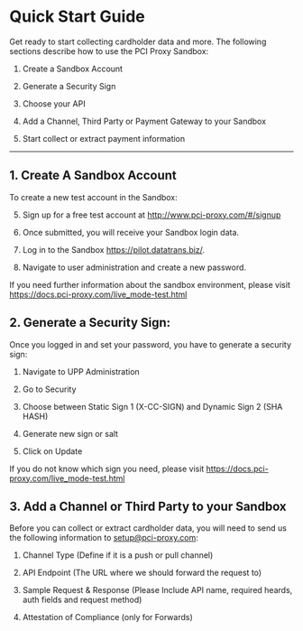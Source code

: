 # Quick Start Guide

Get ready to start collecting cardholder data and more. The following sections describe how to use the PCI Proxy Sandbox: 
                  
                  





1.	Create a Sandbox Account

2.	Generate a Security Sign  

3.	Choose your API

3.	Add a Channel, Third Party or Payment Gateway to your Sandbox

4.	Start collect or extract payment information




---




## 1. Create A Sandbox Account

To create a new test account in the Sandbox: 

5.	Sign up for a free test account at http://www.pci-proxy.com/#/signup

6.	Once submitted, you will receive your Sandbox login data.

7.	Log in to the Sandbox https://pilot.datatrans.biz/.

8.	Navigate to user administration and create a new password. 


If you need further information about the sandbox environment, please visit https://docs.pci-proxy.com/live_mode-test.html



## 2. Generate a Security Sign: 



Once you logged in and set your password, you have to generate a security sign:


1.	Navigate to UPP Administration

2.	Go to Security 

3.	Choose between Static Sign 1 (X-CC-SIGN) and Dynamic Sign 2 (SHA HASH) 

4.	Generate new sign or salt 

5.	Click on Update 


If you do not know which sign you need, please visit https://docs.pci-proxy.com/live_mode-test.html


## 3. Add a Channel or Third Party to your Sandbox


Before you can collect or extract cardholder data, you will need to send us the following information to setup@pci-proxy.com: 

  1.	Channel Type (Define if it is a push or pull channel)

  2.	API Endpoint (The URL where we should forward the request to)

  3.	Sample Request & Response (Please Include API name, required heards, auth fields and request method)

  4.	Attestation of Compliance (only for Forwards)

